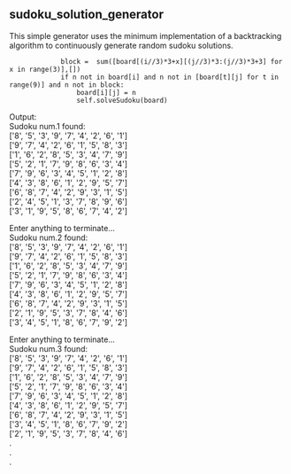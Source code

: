 ## sudoku_solution_generator
This simple generator uses the minimum implementation of a backtracking algorithm to continuously generate random sudoku solutions.  

                 block =  sum([board[(i//3)*3+x][(j//3)*3:(j//3)*3+3] for x in range(3)],[])  
                 if n not in board[i] and n not in [board[t][j] for t in range(9)] and n not in block:  
                     board[i][j] = n  
                     self.solveSudoku(board)    
                              
Output:   
Sudoku num.1 found:   
['8', '5', '3', '9', '7', '4', '2', '6', '1']  
['9', '7', '4', '2', '6', '1', '5', '8', '3']  
['1', '6', '2', '8', '5', '3', '4', '7', '9']  
['5', '2', '1', '7', '9', '8', '6', '3', '4']  
['7', '9', '6', '3', '4', '5', '1', '2', '8']  
['4', '3', '8', '6', '1', '2', '9', '5', '7']  
['6', '8', '7', '4', '2', '9', '3', '1', '5']  
['2', '4', '5', '1', '3', '7', '8', '9', '6']  
['3', '1', '9', '5', '8', '6', '7', '4', '2']  
  
Enter anything to terminate...  
Sudoku num.2 found:  
['8', '5', '3', '9', '7', '4', '2', '6', '1']  
['9', '7', '4', '2', '6', '1', '5', '8', '3']  
['1', '6', '2', '8', '5', '3', '4', '7', '9']  
['5', '2', '1', '7', '9', '8', '6', '3', '4']  
['7', '9', '6', '3', '4', '5', '1', '2', '8']  
['4', '3', '8', '6', '1', '2', '9', '5', '7']  
['6', '8', '7', '4', '2', '9', '3', '1', '5']  
['2', '1', '9', '5', '3', '7', '8', '4', '6']  
['3', '4', '5', '1', '8', '6', '7', '9', '2']  
  
Enter anything to terminate...  
Sudoku num.3 found:  
['8', '5', '3', '9', '7', '4', '2', '6', '1']  
['9', '7', '4', '2', '6', '1', '5', '8', '3']  
['1', '6', '2', '8', '5', '3', '4', '7', '9']  
['5', '2', '1', '7', '9', '8', '6', '3', '4']  
['7', '9', '6', '3', '4', '5', '1', '2', '8']  
['4', '3', '8', '6', '1', '2', '9', '5', '7']  
['6', '8', '7', '4', '2', '9', '3', '1', '5']  
['3', '4', '5', '1', '8', '6', '7', '9', '2']  
['2', '1', '9', '5', '3', '7', '8', '4', '6']  
.  
.  
.  
